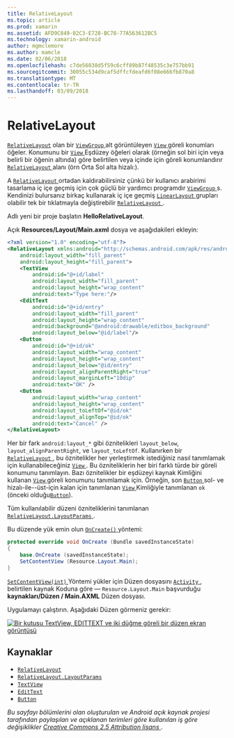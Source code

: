```yaml
---
title: RelativeLayout
ms.topic: article
ms.prod: xamarin
ms.assetid: AFD9C849-02C3-E728-BC78-77A563612BC5
ms.technology: xamarin-android
author: mgmclemore
ms.author: mamcle
ms.date: 02/06/2018
ms.openlocfilehash: c7de56038d5f59c6cff89b87f48535c3e757bb91
ms.sourcegitcommit: 30055c534d9caf5dffcfdeafd6f08e666fb870a8
ms.translationtype: MT
ms.contentlocale: tr-TR
ms.lasthandoff: 03/09/2018
---
```

# <a name="relativelayout"></a>RelativeLayout

[`RelativeLayout`](https://developer.xamarin.com/api/type/Android.Widget.RelativeLayout/) olan bir [ `ViewGroup` ](https://developer.xamarin.com/api/type/Android.Views.ViewGroup/) alt görüntüleyen [ `View` ](https://developer.xamarin.com/api/type/Android.Views.View/) göreli konumları öğeler. Konumunu bir [ `View` ](https://developer.xamarin.com/api/type/Android.Views.View/) Eşdüzey öğeleri olarak (örneğin sol biri için veya belirli bir öğenin altında) göre belirtilen veya içinde için göreli konumlandırır [ `RelativeLayout` ](https://developer.xamarin.com/api/type/Android.Widget.RelativeLayout/) alanı (örn Orta Sol alta hizalı:).

A [ `RelativeLayout` ](https://developer.xamarin.com/api/type/Android.Widget.RelativeLayout/) ortadan kaldırabilirsiniz çünkü bir kullanıcı arabirimi tasarlama iç içe geçmiş için çok güçlü bir yardımcı programdır [ `ViewGroup` ](https://developer.xamarin.com/api/type/Android.Views.ViewGroup/)s. Kendinizi bulursanız birkaç kullanarak iç içe geçmiş [ `LinearLayout` ](https://developer.xamarin.com/api/type/Android.Widget.LinearLayout/) grupları olabilir tek bir tıklatmayla değiştirebilir [ `RelativeLayout` ](https://developer.xamarin.com/api/type/Android.Widget.RelativeLayout/).

Adlı yeni bir proje başlatın **HelloRelativeLayout**.

Açık **Resources/Layout/Main.axml** dosya ve aşağıdakileri ekleyin:

```xml
<?xml version="1.0" encoding="utf-8"?>
<RelativeLayout xmlns:android="http://schemas.android.com/apk/res/android"
    android:layout_width="fill_parent"
    android:layout_height="fill_parent">
    <TextView
        android:id="@+id/label"
        android:layout_width="fill_parent"
        android:layout_height="wrap_content"
        android:text="Type here:"/>
    <EditText
        android:id="@+id/entry"
        android:layout_width="fill_parent"
        android:layout_height="wrap_content"
        android:background="@android:drawable/editbox_background"
        android:layout_below="@id/label"/>
    <Button
        android:id="@+id/ok"
        android:layout_width="wrap_content"
        android:layout_height="wrap_content"
        android:layout_below="@id/entry"
        android:layout_alignParentRight="true"
        android:layout_marginLeft="10dip"
        android:text="OK" />
    <Button
        android:layout_width="wrap_content"
        android:layout_height="wrap_content"
        android:layout_toLeftOf="@id/ok"
        android:layout_alignTop="@id/ok"
        android:text="Cancel" />
</RelativeLayout>
```

Her bir fark `android:layout_*` gibi öznitelikleri `layout_below`, `layout_alignParentRight`, ve `layout_toLeftOf`.
Kullanırken bir [ `RelativeLayout` ](https://developer.xamarin.com/api/type/Android.Widget.RelativeLayout/), bu öznitelikler her yerleştirmek istediğiniz nasıl tanımlamak için kullanabileceğiniz [ `View` ](https://developer.xamarin.com/api/type/Android.Views.View/). Bu özniteliklerin her biri farklı türde bir göreli konumunu tanımlayın. Bazı öznitelikler bir eşdüzeyi kaynak Kimliğini kullanan [ `View` ](https://developer.xamarin.com/api/type/Android.Views.View/) göreli konumunu tanımlamak için. Örneğin, son [ `Button` ](https://developer.xamarin.com/api/type/Android.Widget.Button/) sol- ve hizalı-ile--üst-için kalan için tanımlanan [ `View` ](https://developer.xamarin.com/api/type/Android.Views.View/) Kimliğiyle tanımlanan `ok` (önceki olduğu[`Button`](https://developer.xamarin.com/api/type/Android.Widget.Button/)).

Tüm kullanılabilir düzeni özniteliklerini tanımlanan [ `RelativeLayout.LayoutParams` ](https://developer.xamarin.com/api/type/Android.Widget.RelativeLayout+LayoutParams/).

Bu düzende yük emin olun [ `OnCreate()` ](https://developer.xamarin.com/api/member/Android.App.Activity.OnCreate/p/Android.OS.Bundle/) yöntemi:

```csharp
protected override void OnCreate (Bundle savedInstanceState)
{
    base.OnCreate (savedInstanceState);
    SetContentView (Resource.Layout.Main);
}
```

[ `SetContentView(int)` ](https://developer.xamarin.com/api/member/Android.App.Activity.SetContentView/p/System.Int32/) Yöntemi yükler için Düzen dosyasını [ `Activity` ](https://developer.xamarin.com/api/type/Android.App.Activity/), belirtilen kaynak Koduna göre &mdash; `Resource.Layout.Main` başvurduğu **kaynakları/Düzen / Main.AXML** Düzen dosyası.

Uygulamayı çalıştırın. Aşağıdaki Düzen görmeniz gerekir:

[![Bir kutusu TextView, EDITTEXT ve iki düğme göreli bir düzen ekran görüntüsü](relative-layout-images/helloviews2.png)](relative-layout-images/helloviews2.png#lightbox)


## <a name="resources"></a>Kaynaklar

-   [`RelativeLayout`](https://developer.xamarin.com/api/type/Android.Widget.RelativeLayout/)
-   [`RelativeLayout.LayoutParams`](https://developer.xamarin.com/api/type/Android.Widget.RelativeLayout+LayoutParams/)
-   [`TextView`](https://developer.xamarin.com/api/type/Android.Widget.TextView/)
-   [`EditText`](https://developer.xamarin.com/api/type/Android.Widget.EditText/)
-   [`Button`](https://developer.xamarin.com/api/type/Android.Widget.Button/)


*Bu sayfayı bölümlerini olan oluşturulan ve Android açık kaynak projesi tarafından paylaşılan ve açıklanan terimleri göre kullanılan iş göre değişiklikler*
[*Creative Commons 2.5 Attribution lisans* ](http://creativecommons.org/licenses/by/2.5/).
